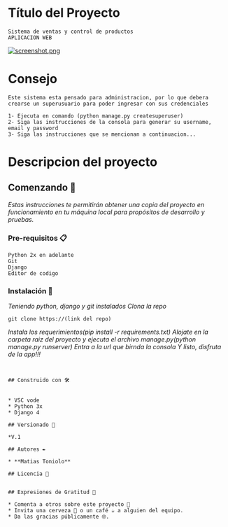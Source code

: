 # Título del Proyecto
```
Sistema de ventas y control de productos
APLICACION WEB
```

[![screenshot.png](https://i.postimg.cc/YCXnDFhy/screenshot.png)](https://postimg.cc/MnQmvv0y)

# Consejo
```
Este sistema esta pensado para administracion, por lo que debera crearse un superusuario para poder ingresar con sus credenciales

1- Ejecuta en comando (python manage.py createsuperuser)
2- Siga las instrucciones de la consola para generar su username, email y password
3- Siga las instrucciones que se mencionan a continuacion...
```
# Descripcion del proyecto



## Comenzando 🚀

_Estas instrucciones te permitirán obtener una copia del proyecto en funcionamiento en tu máquina local para propósitos de desarrollo y pruebas._


### Pre-requisitos 📋

```
Python 2x en adelante
Git
Django
Editor de codigo
```

### Instalación 🔧

_Teniendo python, django y git instalados_
_Clona la repo_

```
git clone https://(link del repo)
```

_Instala los requerimientos(pip install -r requirements.txt)_
_Alojate en la carpeta raiz del proyecto y ejecuta el archivo manage.py(python manage.py runserver)_
_Entra a la url que birnda la consola_
_Y listo, disfruta de la app!!!_

```


## Construido con 🛠️


* VSC vode
* Python 3x
* Django 4

## Versionado 📌

*V.1

## Autores ✒️

* **Matias Toniolo** 

## Licencia 📄


## Expresiones de Gratitud 🎁

* Comenta a otros sobre este proyecto 📢
* Invita una cerveza 🍺 o un café ☕ a alguien del equipo. 
* Da las gracias públicamente 🤓.
